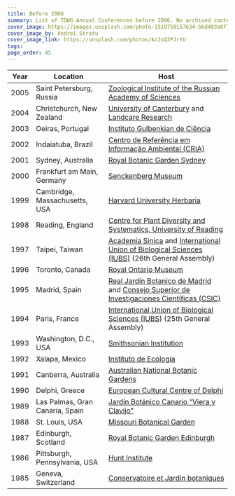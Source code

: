 ```yaml
---
title: Before 2006
summary: List of TDWG Annual Conferences before 2006. No archived content is available for these conferences.
cover_image: https://images.unsplash.com/photo-1519750157634-b6d493a0f77c
cover_image_by: Andrei Stratu
cover_image_link: https://unsplash.com/photos/kcJsQ3PJrYU
tags: 
page_order: 45
---
```


Year | Location | Host
--- | --- | ---
2005 | Saint Petersburg, Russia | [Zoological Institute of the Russian Academy of Sciences](https://www.zin.ru/index_e.htm)
2004 | Christchurch, New Zealand | [University of Canterbury](http://www.canterbury.ac.nz/) and [Landcare Research](https://www.landcareresearch.co.nz/)
2003 | Oeiras, Portugal | [Instituto Gulbenkian de Ciência](http://www.igc.gulbenkian.pt/)
2002 | Indaiatuba, Brazil | [Centro de Referência em Informação Ambiental (CRIA)](http://www.cria.org.br/)
2001 | Sydney, Australia | [Royal Botanic Garden Sydney](https://www.rbgsyd.nsw.gov.au/)
2000 | Frankfurt am Main, Germany | [Senckenberg Museum](http://www.senckenberg.de/)
1999 | Cambridge, Massachusetts, USA | [Harvard University Herbaria](https://huh.harvard.edu/)
1998 | Reading, England | [Centre for Plant Diversity and Systematics, University of Reading](http://www.reading.ac.uk/biologicalsciences/research/environmentalbiology/biosci-plantdiversity.aspx)
1997 | Taipei, Taiwan | [Academia Sinica](https://www.sinica.edu.tw/en) and [International Union of Biological Sciences (IUBS)](http://www.iubs.org/) (26th General Assembly)
1996 | Toronto, Canada | [Royal Ontario Museum](https://www.rom.on.ca/en)
1995 | Madrid, Spain | [Real Jardín Botanico de Madrid](http://www.rjb.csic.es/) and [Consejo Superior de Investigaciones Científicas (CSIC)](http://www.csic.es/)
1994 | Paris, France | [International Union of Biological Sciences (IUBS)](http://www.iubs.org/) (25th General Assembly)
1993 | Washington, D.C., USA | [Smithsonian Institution](https://www.si.edu/)
1992 | Xalapa, Mexico | [Instituto de Ecología](http://www.inecol.mx/)
1991 | Canberra, Australia | [Australian National Botanic Gardens](https://www.anbg.gov.au/gardens/)
1990 | Delphi, Greece | [European Cultural Centre of Delphi](https://www.eccd.gr/en/)
1989 | Las Palmas, Gran Canaria, Spain | [Jardín Botánico Canario “Viera y Clavijo”](http://www.jardincanario.org/)
1988 | St. Louis, USA | [Missouri Botanical Garden](http://www.missouribotanicalgarden.org/)
1987 | Edinburgh, Scotland | [Royal Botanic Garden Edinburgh](http://www.rbge.org.uk/)
1986 | Pittsburgh, Pennsylvania, USA | [Hunt Institute](http://www.huntbotanical.org/)
1985 | Geneva, Switzerland | [Conservatoire et Jardin botaniques](http://www.ville-ge.ch/cjb/)
